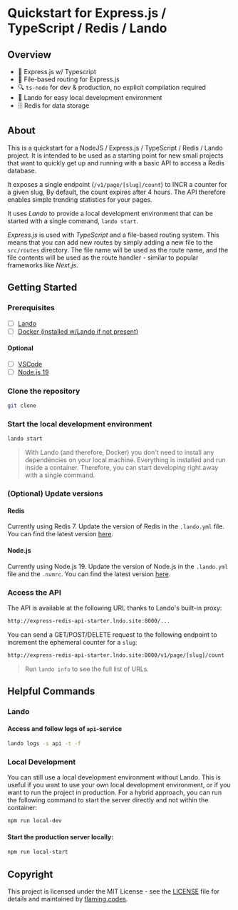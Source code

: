 # Quickstart for Express.js / TypeScript / Redis / Lando

## Overview

- 🚀 Express.js w/ Typescript
- 📁 File-based routing for Express.js
- 🔍 `ts-node` for dev & production, no explicit compilation required
- 🐳 Lando for easy local development environment
- 🗄️ Redis for data storage


## About

This is a quickstart for a NodeJS / Express.js / TypeScript / Redis / Lando project. It is intended to be used as a starting point for new small projects that want to quickly get up and running with a basic API to access a Redis database.

It exposes a single endpoint (`/v1/page/[slug]/count`) to INCR a counter for a given slug, By default, the count expires after 4 hours. The API therefore enables simple trending statistics for your pages.

It uses _Lando_ to provide a local development environment that can be started with a single command, `lando start`.

_Express.js_ is used with _TypeScript_ and a file-based routing system. This means that you can add new routes by simply adding a new file to the `src/routes` directory. The file name will be used as the route name, and the file contents will be used as the route handler - similar to popular frameworks like _Next.js_.

## Getting Started

### Prerequisites

- [ ] [Lando](https://docs.devwithlando.io/installation/installing.html)
- [ ] [Docker (installed w/Lando if not present)](https://docs.docker.com/install/)

#### Optional

- [ ] [VSCode](https://code.visualstudio.com/download)
- [ ] [Node.js 19](https://nodejs.org/en/download/)

### Clone the repository

```bash
git clone
```

### Start the local development environment

```bash
lando start
```

> With Lando (and therefore, Docker) you don't need to install any dependencies on your local machine. Everything is installed and run inside a container. Therefore, you can start developing right away with a single command.

### (Optional) Update versions

#### Redis

Currently using Redis 7. Update the version of Redis in the `.lando.yml` file. You can find the latest version [here](https://docs.lando.dev/redis/).

#### Node.js

Currently using Node.js 19. Update the version of Node.js in the `.lando.yml` file and the `.nvmrc`. You can find the latest version [here](https://docs.lando.dev/node/).

### Access the API

The API is available at the following URL thanks to Lando's built-in proxy:

```bash
http://express-redis-api-starter.lndo.site:8000/...
```

You can send a GET/POST/DELETE request to the following endpoint to increment the ephemeral counter for a `slug`:

```bash
http://express-redis-api-starter.lndo.site:8000/v1/page/[slug]/count
```

> Run `lando info` to see the full list of URLs.

## Helpful Commands

### Lando

#### Access and follow logs of `api`-service

```bash
lando logs -s api -t -f
```

### Local Development

You can still use a local development environment without Lando. This is useful if you want to use your own local development environment, or if you want to run the project in production. For a hybrid approach, you can run the following command to start the server directly and not within the container:

```bash
npm run local-dev
```

#### Start the production server locally:

```bash
npm run local-start
```

## Copyright

This project is licensed under the MIT License - see the [LICENSE](LICENSE) file for details and maintained by [flaming.codes](https://flaming.codes).
